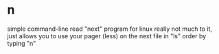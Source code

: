 # n
simple command-line read "next" program for linux
really not much to it, just allows you to use your pager (less) on the next file in "ls" order by typing "n"
